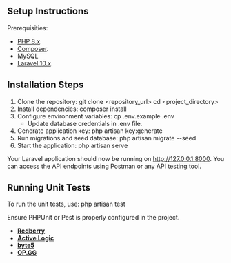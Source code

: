 ## Setup Instructions

Prerequisities:

- [PHP 8.x](https://www.php.net/downloads.php).
- [Composer](https://getcomposer.org/download/).
- MySQL
- [Laravel 10.x](https://laravel.com/docs/10.x/installation).

## Installation Steps

1. Clone the repository:
   git clone <repository_url>
   cd <project_directory>
2. Install dependencies:
   composer install
3. Configure environment variables:
   cp .env.example .env
   - Update database credentials in .env file.
4. Generate application key:
  php artisan key:generate
5. Run migrations and seed database:
  php artisan migrate --seed
6. Start the application:
   php artisan serve

Your Laravel application should now be running on http://127.0.0.1:8000. You can access the API endpoints using Postman or any API testing tool.

## Running Unit Tests

To run the unit tests, use:
php artisan test

Ensure PHPUnit or Pest is properly configured in the project.

- **[Redberry](https://redberry.international/laravel/)**
- **[Active Logic](https://activelogic.com)**
- **[byte5](https://byte5.de)**
- **[OP.GG](https://op.gg)**
